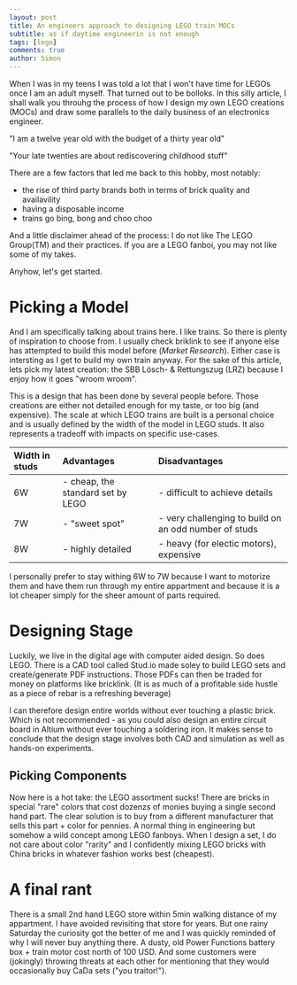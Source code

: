 ```yaml
---
layout: post
title: An engineers approach to designing LEGO train MOCs
subtitle: as if daytime engineerin is not enough
tags: [lego]
comments: true
author: Simon
---
```


When I was in my teens I was told a lot that I won't have time for LEGOs once I am an adult myself.
That turned out to be bolloks. 
In this silly article, I shall walk you throuhg the process of how I design my own LEGO creations (MOCs) and draw some parallels to the daily business of an electronics engineer.

"I am a twelve year old with the budget of a thirty year old"

"Your late twenties are about rediscovering childhood stuff"

There are a few factors that led me back to this hobby, most notably:
- the rise of third party brands both in terms of brick quality and availavility
- having a disposable income
- trains go bing, bong and choo choo

And a little disclaimer ahead of the process: I do not like The LEGO Group(TM) and their practices.
If you are a LEGO fanboi, you may not like some of my takes.

Anyhow, let's get started.

# Picking a Model

And I am specifically talking about trains here. I like trains. So there is plenty of inspiration to choose from.
I usually check briklink to see if anyone else has attempted to build this model before (_Market Research_).
Either case is intersting as I get to build my own train anyway.
For the sake of this article, lets pick my latest creation: the SBB Lösch- & Rettungszug (LRZ) because I enjoy how it goes "wroom wroom".

This is a design that has been done by several people before. Those creations are either not detailed enough for my taste, or too big (and expensive). The scale at which LEGO trains are built is a personal choice and is usually defined by the width of the model in LEGO studs. It also represents a tradeoff with impacts on specific use-cases.

| Width in studs | Advantages | Disadvantages | 
|:----|:----|:----|
| 6W | - cheap, the standard set by LEGO | - difficult to achieve details |
| 7W | - "sweet spot" | - very challenging to build on an odd number of studs |
| 8W | - highly detailed | - heavy (for electic motors), expensive |

I personally prefer to stay withing 6W to 7W because I want to motorize them and have them run through my entire appartment and because it is a lot cheaper simply for the sheer amount of parts required.

# Designing Stage

Luckily, we live in the digital age with computer aided design. 
So does LEGO. There is a CAD tool called Stud.io made soley to build LEGO sets and create/generate PDF instructions. 
Those PDFs can then be traded for money on platforms like bricklink.
(It is as much of a profitable side hustle as a piece of rebar is a refreshing beverage)

I can therefore design entire worlds without ever touching a plastic brick.
Which is not recommended - as you could also design an entire circuit board in Altium without ever touching a soldering iron.
It makes sense to conclude that the design stage involves both CAD and simulation as well as hands-on experiments.

## Picking Components

Now here is a hot take: the LEGO assortment sucks! There are bricks in special "rare" colors that cost dozenzs of monies buying a single second hand part. The clear solution is to buy from a different manufacturer that sells this part + color for pennies.
A normal thing in engineering but somehow a wild concept among LEGO fanboys.
When I design a set, I do not care about color "rarity" and I confidently mixing LEGO bricks with China bricks in whatever fashion works best (cheapest).











# A final rant 

There is a small 2nd hand LEGO store within 5min walking distance of my appartment.
I have avoided revisiting that store for years. But one rainy Saturday the curiosity got the better of me and I was quickly reminded of why I will never buy anything there. A dusty, old Power Functions battery box + train motor cost north of 100 USD.
And some customers were (jokingly) throwing threats at each other for mentioning that they would occasionally buy CaDa sets ("you traitor!").



